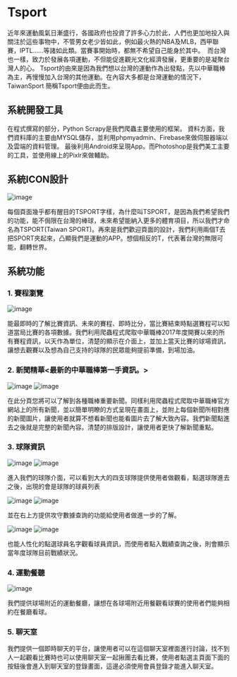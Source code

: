 # Tsport

近年來運動風氣日漸盛行，各國政府也投資了許多心力於此，人們也更加地投入與關注於這些事物中，不管男女老少皆如此，例如最火熱的NBA及MLB，西甲聯賽，IPTL……等諸如此類。當賽事開始時，都無不希望自己能身於其中。
 而台灣也一樣，致力於發展各項運動，不但能促進觀光文化經濟發展，更重要的是凝聚台灣人的心。
Tsport的由來是因為我們想以台灣的運動作為出發點，先以中華職棒為主，再慢慢加入台灣的其他運動。在內容大多都是台灣運動的情況下，TaiwanSport 簡稱Tsport便由此而生。

## 系統開發工具
在程式撰寫的部分，Python Scrapy是我們爬蟲主要使用的框架。
資料方面，我們資料庫的主要由MYSQL儲存，並利用phpmyadmin、Firebase來做伺服器端以及雲端的資料管理。
最後利用Android來呈現App。而Photoshop是我們美工主要的工具，並使用線上的Pixlr來做輔助。 

## 系統ICON設計
![image](https://github.com/thomashuang2017/Tsport/blob/master/Picture/1.png)

每個頁面幾乎都有醒目的TSPORT字樣，為什麼叫TSPORT，是因為我們希望我們的功能，能不侷限在台灣的棒球，未來希望能納入更多的體育項目，所以我們才命名為TSPORT(Taiwan SPORT)。再來是我們歡迎頁面的設計，我們利用兩個T去把SPORT夾起來，凸顯我們是運動的APP。想個相反的T，代表著台灣的無限可能，翻轉世界。

## 系統功能
### 1. 賽程瀏覽
![image](https://github.com/thomashuang2017/Tsport/blob/master/Picture/2.png)

能最即時的了解比賽資訊、未來的賽程、即時比分，當比賽結束時點選賽程可以知道當局比賽的各項數據。我們利用爬蟲程式爬取中華職棒2017年度開賽以來的所有賽程資訊，以天作為單位，清楚的顯示在介面上，並加上當天比賽的球場資訊，讓想去觀賽以及想為自己支持的球隊的民眾能夠提前準備，到場加油。

### 2. 新聞精華<最新的中華職棒第一手資訊。>
![image](https://github.com/thomashuang2017/Tsport/blob/master/Picture/3.png) ![image](https://github.com/thomashuang2017/Tsport/blob/master/Picture/4.png)

在此分頁您將可以了解到各種職棒重要新聞。同樣利用爬蟲程式爬取中華職棒官方網站上的所有新聞，並以簡單明瞭的方式呈現在畫面上，並附上每個新聞所相對應的新聞圖片，讓使用者就算不想看新聞也能看圖片去了解大致內容。我們新聞點進去之後就是完整的新聞內容。清楚的排版設計，讓使用者更快了解新聞重點。

### 3. 球隊資訊
![image](https://github.com/thomashuang2017/Tsport/blob/master/Picture/5.png) ![image](https://github.com/thomashuang2017/Tsport/blob/master/Picture/6.png)

進入我們的球隊介面，可以看到大大的四支球隊提供使用者做觀看，點選球隊進去之後，出現的會是球隊的球員列表

![image](https://github.com/thomashuang2017/Tsport/blob/master/Picture/7.png) ![image](https://github.com/thomashuang2017/Tsport/blob/master/Picture/8.png)

並在右上方提供攻守數據查詢的功能給使用者做進一步的了解。

![image](https://github.com/thomashuang2017/Tsport/blob/master/Picture/9.png) ![image](https://github.com/thomashuang2017/Tsport/blob/master/Picture/10.png)

也能人性化的點選球員名字觀看球員資訊，而使用者點入戰績查詢之後，則會顯示當年度球隊目前戰績狀況。

### 4. 運動餐聽
![image](https://github.com/thomashuang2017/Tsport/blob/master/Picture/11.png)

我們提供球場附近的運動餐廳，讓想在各球場附近用餐觀看球賽的使用者們能夠相約在餐廳看球。

### 5. 聊天室
我們提供一個即時聊天的平台，讓使用者可以在這個聊天室裡面進行討論，找不到人一起觀看比賽時也可以使用聊天室一起揪團去看比賽，使用者點選主頁面下面的按鈕後會進入到聊天室的登錄畫面，這邊必須使用會員登錄才能進入聊天室。















